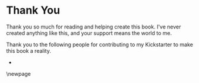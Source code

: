 # Thank You

Thank you so much for reading and helping create this book. I've never created anything like this, and your support means the world to me.

Thank you to the following people for contributing to my Kickstarter to make this book a reality.

 * 


\newpage

